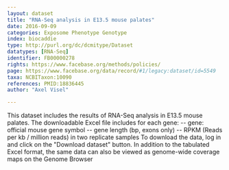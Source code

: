 ```yaml
---
layout: dataset  
title: "RNA-Seq analysis in E13.5 mouse palates"  
date: 2016-09-09  
categories: Exposome Phenotype Genotype  
index: biocaddie  
type: http://purl.org/dc/dcmitype/Dataset  
datatypes: [RNA-Seq]  
identifier: FB00000278  
rights: https://www.facebase.org/methods/policies/  
page: https://www.facebase.org/data/record/#1/legacy:dataset/id=5549  
taxa: NCBITaxon:10090  
references: PMID:18836445  
author: "Axel Visel"  

---
```

 This dataset includes the results of RNA-Seq analysis in E13.5 mouse palates. The downloadable Excel file includes for each gene: -- gene: official mouse gene symbol -- gene length (bp, exons only) -- RPKM (Reads per kb / million reads) in two replicate samples To download the data, log in and click on the &quot;Download dataset&quot; button. In addition to the tabulated Excel format, the same data can also be viewed as genome-wide coverage maps on the Genome Browser   

